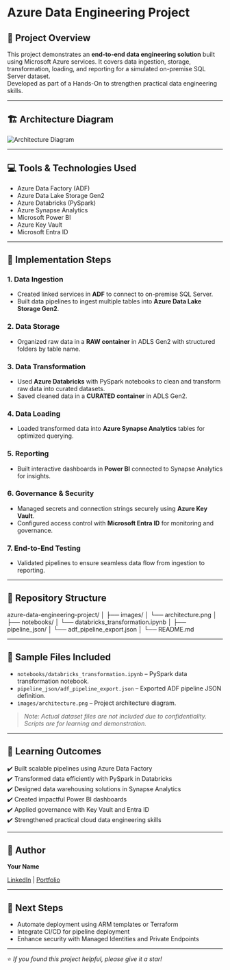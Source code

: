 # Azure Data Engineering Project

## 📌 Project Overview
This project demonstrates an **end-to-end data engineering solution** built using Microsoft Azure services. It covers data ingestion, storage, transformation, loading, and reporting for a simulated on-premise SQL Server dataset.  
Developed as part of a Hands-On to strengthen practical data engineering skills.

---

## 🏗️ Architecture Diagram

![Architecture Diagram](images/architecture.png)

---

## 💻 Tools & Technologies Used

- Azure Data Factory (ADF)
- Azure Data Lake Storage Gen2
- Azure Databricks (PySpark)
- Azure Synapse Analytics
- Microsoft Power BI
- Azure Key Vault
- Microsoft Entra ID

---

## 🔨 Implementation Steps

### 1. Data Ingestion
- Created linked services in **ADF** to connect to on-premise SQL Server.
- Built data pipelines to ingest multiple tables into **Azure Data Lake Storage Gen2**.

### 2. Data Storage
- Organized raw data in a **RAW container** in ADLS Gen2 with structured folders by table name.

### 3. Data Transformation
- Used **Azure Databricks** with PySpark notebooks to clean and transform raw data into curated datasets.
- Saved cleaned data in a **CURATED container** in ADLS Gen2.

### 4. Data Loading
- Loaded transformed data into **Azure Synapse Analytics** tables for optimized querying.

### 5. Reporting
- Built interactive dashboards in **Power BI** connected to Synapse Analytics for insights.

### 6. Governance & Security
- Managed secrets and connection strings securely using **Azure Key Vault**.
- Configured access control with **Microsoft Entra ID** for monitoring and governance.

### 7. End-to-End Testing
- Validated pipelines to ensure seamless data flow from ingestion to reporting.

---

## 📁 Repository Structure

azure-data-engineering-project/
│
├── images/
│ └── architecture.png
│
├── notebooks/
│ └── databricks_transformation.ipynb
│
├── pipeline_json/
│ └── adf_pipeline_export.json
│
└── README.md


---

## 📂 Sample Files Included

- `notebooks/databricks_transformation.ipynb` – PySpark data transformation notebook.
- `pipeline_json/adf_pipeline_export.json` – Exported ADF pipeline JSON definition.
- `images/architecture.png` – Project architecture diagram.

> *Note: Actual dataset files are not included due to confidentiality. Scripts are for learning and demonstration.*

---

## 🎯 Learning Outcomes

✔️ Built scalable pipelines using Azure Data Factory  
✔️ Transformed data efficiently with PySpark in Databricks  
✔️ Designed data warehousing solutions in Synapse Analytics  
✔️ Created impactful Power BI dashboards  
✔️ Applied governance with Key Vault and Entra ID  
✔️ Strengthened practical cloud data engineering skills

---

## 📌 Author

**Your Name**

[LinkedIn](https://linkedin.com/in/your-linkedin) | [Portfolio](#)

---

## 🚀 Next Steps

- Automate deployment using ARM templates or Terraform  
- Integrate CI/CD for pipeline deployment  
- Enhance security with Managed Identities and Private Endpoints

---

⭐ *If you found this project helpful, please give it a star!*

